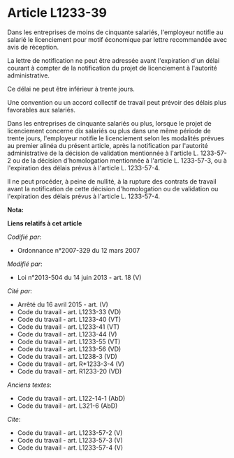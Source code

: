 # Article L1233-39

Dans les entreprises de moins de cinquante salariés, l'employeur notifie au salarié le licenciement pour motif économique par
lettre recommandée avec avis de réception. 

La lettre de notification ne peut être adressée avant l'expiration d'un délai courant à compter de la notification du projet
de licenciement à l'autorité administrative. 

Ce délai ne peut être inférieur à trente jours. 

Une convention ou un accord collectif de travail peut prévoir des délais plus favorables aux salariés. 

Dans les entreprises de cinquante salariés ou plus, lorsque le projet de licenciement concerne dix salariés ou plus dans une
même période de trente jours, l'employeur notifie le licenciement selon les modalités prévues au premier alinéa du présent
article, après la notification par l'autorité administrative de la décision de validation mentionnée à l'article L. 1233-57-2
ou de la décision d'homologation mentionnée à l'article L. 1233-57-3, ou à l'expiration des délais prévus à l'article L.
1233-57-4. 

Il ne peut procéder, à peine de nullité, à la rupture des contrats de travail avant la notification de cette décision
d'homologation ou de validation ou l'expiration des délais prévus à l'article L. 1233-57-4.

**Nota:**



**Liens relatifs à cet article**

_Codifié par_:

  - Ordonnance n°2007-329 du 12 mars 2007

_Modifié par_:

  - Loi n°2013-504 du 14 juin 2013 - art. 18 (V)

_Cité par_:

  - Arrêté du 16 avril 2015 - art. (V)
  - Code du travail - art. L1233-33 (VD)
  - Code du travail - art. L1233-40 (VT)
  - Code du travail - art. L1233-41 (VT)
  - Code du travail - art. L1233-44 (V)
  - Code du travail - art. L1233-55 (VT)
  - Code du travail - art. L1233-56 (VD)
  - Code du travail - art. L1238-3 (VD)
  - Code du travail - art. R*1233-3-4 (V)
  - Code du travail - art. R1233-20 (VD)

_Anciens textes_:

  - Code du travail - art. L122-14-1 (AbD)
  - Code du travail - art. L321-6 (AbD)

_Cite_:

  - Code du travail - art. L1233-57-2 (V)
  - Code du travail - art. L1233-57-3 (V)
  - Code du travail - art. L1233-57-4 (V)
